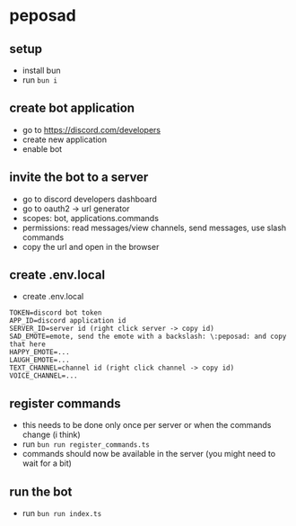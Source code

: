 # peposad

## setup

* install bun
* run `bun i`

## create bot application

* go to https://discord.com/developers
* create new application
* enable bot

## invite the bot to a server

* go to discord developers dashboard
* go to oauth2 -> url generator
* scopes: bot, applications.commands
* permissions: read messages/view channels, send messages, use slash commands
* copy the url and open in the browser

## create .env.local

* create .env.local

```env
TOKEN=discord bot token
APP_ID=discord application id
SERVER_ID=server id (right click server -> copy id)
SAD_EMOTE=emote, send the emote with a backslash: \:peposad: and copy that here
HAPPY_EMOTE=...
LAUGH_EMOTE=...
TEXT_CHANNEL=channel id (right click channel -> copy id)
VOICE_CHANNEL=...
```

## register commands

* this needs to be done only once per server or when the commands change (i think)
* run `bun run register_commands.ts`
* commands should now be available in the server (you might need to wait for a bit)

## run the bot

* run `bun run index.ts`
